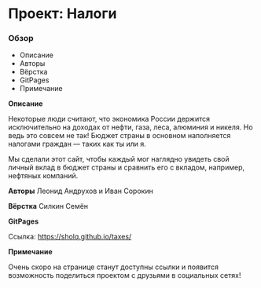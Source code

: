 # Проект: Налоги

### Обзор
* Описание
* Авторы
* Вёрстка
* GitPages
* Примечание

**Описание**

Некоторые люди считают, что экономика России держится исключительно на доходах от нефти, газа, леса, алюминия и никеля.
Но ведь это совсем не так! Бюджет страны в основном наполняется налогами граждан — таких как ты или я.

Мы сделали этот сайт, чтобы каждый мог наглядно увидеть свой личный вклад в бюджет страны и сравнить его с вкладом, например, нефтяных компаний.

**Авторы**
Леонид Андрухов и Иван Сорокин

**Вёрстка**
Силкин Семён

**GitPages**

Ссылка: https://sholq.github.io/taxes/

**Примечание**

Очень скоро на странице станут доступны ссылки и появится возможность поделиться проектом с друзьями в социальных сетях!
